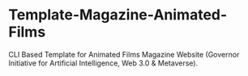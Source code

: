 # Template-Magazine-Animated-Films
CLI Based Template for Animated Films Magazine Website (Governor Initiative for Artificial Intelligence, Web 3.0 &amp; Metaverse).
